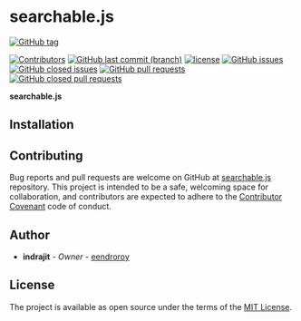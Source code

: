 # searchable.js 

[![GitHub tag](https://img.shields.io/github/tag/eendroroy/searchable.js.svg)](https://github.com/eendroroy/searchable.js/tags)

[![Contributors](https://img.shields.io/github/contributors/eendroroy/searchable.js.svg)](https://github.com/eendroroy/searchable.js/graphs/contributors)
[![GitHub last commit (branch)](https://img.shields.io/github/last-commit/eendroroy/searchable.js/master.svg)](https://github.com/eendroroy/searchable.js)
[![license](https://img.shields.io/github/license/eendroroy/searchable.js.svg)](https://github.com/eendroroy/searchable.js/blob/master/LICENSE)
[![GitHub issues](https://img.shields.io/github/issues/eendroroy/searchable.js.svg)](https://github.com/eendroroy/searchable.js/issues)
[![GitHub closed issues](https://img.shields.io/github/issues-closed/eendroroy/searchable.js.svg)](https://github.com/eendroroy/searchable.js/issues?q=is%3Aissue+is%3Aclosed)
[![GitHub pull requests](https://img.shields.io/github/issues-pr/eendroroy/searchable.js.svg)](https://github.com/eendroroy/searchable.js/pulls)
[![GitHub closed pull requests](https://img.shields.io/github/issues-pr-closed/eendroroy/searchable.js.svg)](https://github.com/eendroroy/searchable.js/pulls?q=is%3Apr+is%3Aclosed)

**searchable.js**

## Installation

## Contributing

Bug reports and pull requests are welcome on GitHub at [searchable.js](https://github.com/eendroroy/searchable.js) repository.
This project is intended to be a safe, welcoming space for collaboration, and contributors are expected to adhere to the [Contributor Covenant](http://contributor-covenant.org) code of conduct.

## Author

* **indrajit** - *Owner* - [eendroroy](https://github.com/eendroroy)

## License

The project is available as open source under the terms of the [MIT License](http://opensource.org/licenses/MIT).
